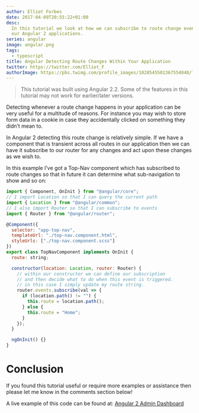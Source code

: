 ```yaml
---
author: Elliot Forbes
date: 2017-04-09T20:55:22+01:00
desc:
  In this tutorial we look at how we can subscribe to route change events within
  our Angular 2 applications.
series: angular
image: angular.png
tags:
  - typescript
title: Angular Detecting Route Changes Within Your Application
twitter: https://twitter.com/Elliot_F
authorImage: https://pbs.twimg.com/profile_images/1028545501367554048/lzr43cQv_400x400.jpg
---
```


> This tutorial was built using Angular 2.2. Some of the features in this
> tutorial may not work for earlier/later versions.

Detecting whenever a route change happens in your application can be very useful
for a multitude of reasons. For instance you may wish to store form data in a
cookie in case they accidentally clicked on something they didn’t mean to.

In Angular 2 detecting this route change is relatively simple. If we have a
component that is transient across all routes in our application then we can
have it subscribe to our router for any changes and act upon these changes as we
wish to.

In this example I’ve got a Top-Nav component which has subscribed to route
changes so that in future it can determine what sub-navigation to show and so
on:

```js
import { Component, OnInit } from "@angular/core";
// I import Location so that I can query the current path
import { Location } from "@angular/common";
// I also import Router so that I can subscribe to events
import { Router } from "@angular/router";

@Component({
  selector: "app-top-nav",
  templateUrl: "./top-nav.component.html",
  styleUrls: ["./top-nav.component.scss"]
})
export class TopNavComponent implements OnInit {
  route: string;

  constructor(location: Location, router: Router) {
    // within our constructor we can define our subscription
    // and then decide what to do when this event is triggered.
    // in this case I simply update my route string.
    router.events.subscribe(val => {
      if (location.path() != "") {
        this.route = location.path();
      } else {
        this.route = "Home";
      }
    });
  }

  ngOnInit() {}
}
```

# Conclusion

If you found this tutorial useful or require more examples or assistance then
please let me know in the comments section below!

<div class="github-link">A live example of this code can be found at: <a href="https://github.com/elliotforbes/angular-2-admin/blob/master/src/app/common/top-nav/top-nav.component.ts">Angular 2 Admin Dashboard</a>
